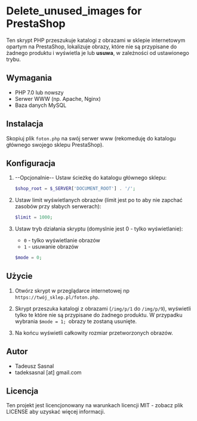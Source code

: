 # Delete_unused_images for PrestaShop

Ten skrypt PHP przeszukuje katalogi z obrazami w sklepie internetowym opartym na PrestaShop, lokalizuje obrazy, które nie są przypisane do żadnego produktu i wyświetla je lub **usuwa**, w zależności od ustawionego trybu.

## Wymagania

- PHP 7.0 lub nowszy
- Serwer WWW (np. Apache, Nginx)
- Baza danych MySQL

## Instalacja

Skopiuj plik `foton.php` na swój serwer www (rekomeduję do katalogu głównego swojego sklepu PrestaShop).

## Konfiguracja

1. --Opcjonalnie-- Ustaw ścieżkę do katalogu głównego sklepu:
    ```php
    $shop_root = $_SERVER['DOCUMENT_ROOT'] . '/';
    ```

2. Ustaw limit wyświetlanych obrazów (limit jest po to aby nie zapchać zasobów przy słabych serwerach):
    ```php
    $limit = 1000;
    ```

3. Ustaw tryb działania skryptu (domyslnie jest 0 - tylko wyświetlanie):
    - `0` - tylko wyświetlanie obrazów
    - `1` - usuwanie obrazów
    ```php
    $mode = 0;
    ```

## Użycie

1. Otwórz skrypt w przeglądarce internetowej np `https://twój_sklep.pl/foton.php`.

2. Skrypt przeszuka katalogi z obrazami (`/img/p/1` do `/img/p/9`), wyświetli tylko te które nie są przypisane do żadnego produktu. W przypadku wybrania `$mode = 1; `obrazy te zostaną usunięte.

3. Na końcu wyświetli całkowity rozmiar przetworzonych obrazów.


## Autor

- Tadeusz Sasnal
- tadeksasnal [at] gmail.com

## Licencja

Ten projekt jest licencjonowany na warunkach licencji MIT - zobacz plik LICENSE aby uzyskać więcej informacji.
